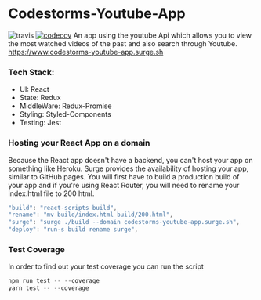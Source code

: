 # Codestorms-Youtube-App
![travis](https://travis-ci.org/Samatar26/codestorms-youtube-app.svg?branch=staging)
[![codecov](https://codecov.io/gh/Samatar26/codestorms-youtube-app/branch/staging/graph/badge.svg)](https://codecov.io/gh/Samatar26/codestorms-youtube-app)
An app using the youtube Api which allows you to view the most watched videos of the past and also search through Youtube. https://www.codestorms-youtube-app.surge.sh

### Tech Stack:
- UI: React
- State: Redux
- MiddleWare: Redux-Promise
- Styling: Styled-Components
- Testing: Jest


### Hosting your React App on a domain
Because the React app doesn't have a backend, you can't host your app on something like Heroku.
Surge provides the availability of hosting your app, similar to GitHub pages. You will first have to build a production build of your app and if you're using React Router, you will need to rename your index.html file to 200 html.


```js
"build": "react-scripts build",
"rename": "mv build/index.html build/200.html",
"surge": "surge ./build --domain codestorms-youtube-app.surge.sh",
"deploy": "run-s build rename surge",
```
### Test Coverage
In order to find out your test coverage you can run the script
```js
npm run test -- --coverage
yarn test -- --coverage
```
